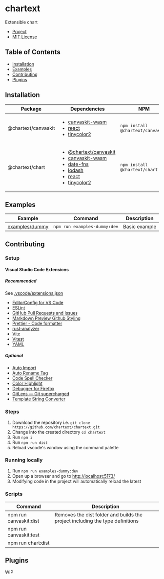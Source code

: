 # chartext

Extensible chart

- [Project](https://github.com/orgs/chartext/projects/1)
- [MIT License](./LICENSE)

## Table of Contents

- [Installation](#installation)
- [Examples](#examples)
- [Contributing](#contributing)
- [Plugins](#plugins)

## Installation

| Package | Dependencies | NPM |
| - | - | - |
| @chartext/canvaskit | <ul><li>[canvaskit-wasm](https://github.com/google/skia/tree/main/modules/canvaskit)</li><li>[react](https://github.com/facebook/react)</li><li>[tinycolor2](https://github.com/bgrins/TinyColor)</li></ul> | `npm install @chartext/canvaskit` |
| @chartext/chart | <ul><li>[@chartext/canvaskit](./packages/canvaskit/)</li><li>[canvaskit-wasm](https://github.com/google/skia/tree/main/modules/canvaskit)</li><li>[date-fns](https://github.com/date-fns/date-fns)</li><li>[lodash](https://github.com/lodash/lodash)</li><li>[react](https://github.com/facebook/react)</li><li>[tinycolor2](https://github.com/bgrins/TinyColor)</li></ul> | `npm install @chartext/chart` |

## Examples

| Example | Command | Description |
| - | - | - |
| [examples/dummy](./examples/dummy/) | `npm run examples-dummy:dev` | Basic example |

## Contributing

### Setup

#### Visual Studio Code Extensions

##### Recommended
See [.vscode/extensions.json](.vscode/extensions.json)

- [EditorConfig for VS Code](https://marketplace.visualstudio.com/items?itemName=EditorConfig.EditorConfig)
- [ESLint](https://marketplace.visualstudio.com/items?itemName=dbaeumer.vscode-eslint)
- [GitHub Pull Requests and Issues](https://marketplace.visualstudio.com/items?itemName=GitHub.vscode-pull-request-github)
- [Markdown Preview Github Styling](https://marketplace.visualstudio.com/items?itemName=bierner.markdown-preview-github-styles)
- [Prettier - Code formatter](https://marketplace.visualstudio.com/items?itemName=esbenp.prettier-vscode)
- [rust-analyzer](https://marketplace.visualstudio.com/items?itemName=rust-lang.rust-analyzer)
- [Vite](https://marketplace.visualstudio.com/items?itemName=antfu.vite)
- [Vitest](https://marketplace.visualstudio.com/items?itemName=ZixuanChen.vitest-explorer)
- [YAML](https://marketplace.visualstudio.com/items?itemName=redhat.vscode-yaml)

##### Optional
- [Auto Import](https://marketplace.visualstudio.com/items?itemName=steoates.autoimport)
- [Auto Rename Tag](https://marketplace.visualstudio.com/items?itemName=formulahendry.auto-rename-tag)
- [Code Spell Checker](https://marketplace.visualstudio.com/items?itemName=streetsidesoftware.code-spell-checker)
- [Color Highlight](https://marketplace.visualstudio.com/items?itemName=naumovs.color-highlight)
- [Debugger for Firefox](https://marketplace.visualstudio.com/items?itemName=firefox-devtools.vscode-firefox-debug)
- [GitLens — Git supercharged](https://marketplace.visualstudio.com/items?itemName=eamodio.gitlens)
- [Template String Converter](https://marketplace.visualstudio.com/items?itemName=meganrogge.template-string-converter)

### Steps

1. Download the repository i.e. `git clone https://github.com/chartext/chartext.git`
2. Change into the created directory `cd chartext`
3. Run `npm i`
4. Run `npm run dist`
5. Reload vscode's window using the command palette

### Running locally

1. Run `npm run examples-dummy:dev`
2. Open up a browser and go to [http://localhost:5173/](http://localhost:5173/)
3. Modifying code in the project will automatically reload the latest

### Scripts

| Command | Description |
| - | - |
| npm run canvaskit:dist | Removes the dist folder and builds the project including the type definitions |
| npm run canvaskit:test | |
| npm run chart:dist | |

## Plugins

WIP
